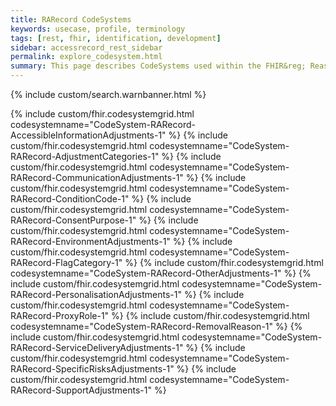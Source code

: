 ```yaml
---
title: RARecord CodeSystems
keywords: usecase, profile, terminology
tags: [rest, fhir, identification, development]
sidebar: accessrecord_rest_sidebar
permalink: explore_codesystem.html
summary: This page describes CodeSystems used within the FHIR&reg; Reasonable Adjustments API.
---
```

{% include custom/search.warnbanner.html %}

{% include custom/fhir.codesystemgrid.html
codesystemname="CodeSystem-RARecord-AccessibleInformationAdjustments-1" %}
{% include custom/fhir.codesystemgrid.html
codesystemname="CodeSystem-RARecord-AdjustmentCategories-1" %}
{% include custom/fhir.codesystemgrid.html
codesystemname="CodeSystem-RARecord-CommunicationAdjustments-1" %}
{% include custom/fhir.codesystemgrid.html
codesystemname="CodeSystem-RARecord-ConditionCode-1" %}
{% include custom/fhir.codesystemgrid.html
codesystemname="CodeSystem-RARecord-ConsentPurpose-1" %}
{% include custom/fhir.codesystemgrid.html
codesystemname="CodeSystem-RARecord-EnvironmentAdjustments-1" %}
{% include custom/fhir.codesystemgrid.html
codesystemname="CodeSystem-RARecord-FlagCategory-1" %}
{% include custom/fhir.codesystemgrid.html
codesystemname="CodeSystem-RARecord-OtherAdjustments-1" %}
{% include custom/fhir.codesystemgrid.html
codesystemname="CodeSystem-RARecord-PersonalisationAdjustments-1" %}
{% include custom/fhir.codesystemgrid.html
codesystemname="CodeSystem-RARecord-ProxyRole-1" %}
{% include custom/fhir.codesystemgrid.html
codesystemname="CodeSystem-RARecord-RemovalReason-1" %}
{% include custom/fhir.codesystemgrid.html
codesystemname="CodeSystem-RARecord-ServiceDeliveryAdjustments-1" %}
{% include custom/fhir.codesystemgrid.html
codesystemname="CodeSystem-RARecord-SpecificRisksAdjustments-1" %}
{% include custom/fhir.codesystemgrid.html
codesystemname="CodeSystem-RARecord-SupportAdjustments-1" %}
